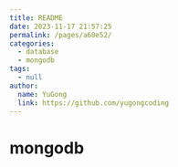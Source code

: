 ```yaml
---
title: README
date: 2023-11-17 21:57:25
permalink: /pages/a60e52/
categories:
  - database
  - mongodb
tags:
  - null
author:
  name: YuGong
  link: https://github.com/yugongcoding
---
```

# mongodb
